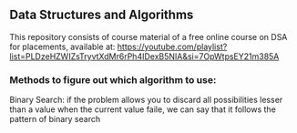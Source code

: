 ## Data Structures and Algorithms

This repository consists of course material of a free online course on DSA for placements, available at: https://youtube.com/playlist?list=PLDzeHZWIZsTryvtXdMr6rPh4IDexB5NIA&si=7OpWtpsEY21m385A

### Methods to figure out which algorithm to use:

Binary Search: if the problem allows you to discard all possibilities lesser than a value when the current value faile, we can say that it follows the pattern of binary search
